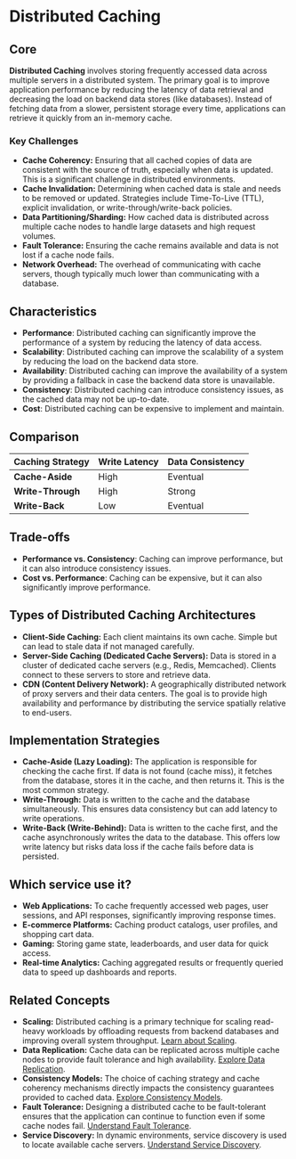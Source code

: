 # Distributed Caching

## Core

**Distributed Caching** involves storing frequently accessed data across multiple servers in a distributed system. The primary goal is to improve application performance by reducing the latency of data retrieval and decreasing the load on backend data stores (like databases). Instead of fetching data from a slower, persistent storage every time, applications can retrieve it quickly from an in-memory cache.

### Key Challenges

-   **Cache Coherency:** Ensuring that all cached copies of data are consistent with the source of truth, especially when data is updated. This is a significant challenge in distributed environments.
-   **Cache Invalidation:** Determining when cached data is stale and needs to be removed or updated. Strategies include Time-To-Live (TTL), explicit invalidation, or write-through/write-back policies.
-   **Data Partitioning/Sharding:** How cached data is distributed across multiple cache nodes to handle large datasets and high request volumes.
-   **Fault Tolerance:** Ensuring the cache remains available and data is not lost if a cache node fails.
-   **Network Overhead:** The overhead of communicating with cache servers, though typically much lower than communicating with a database.

## Characteristics

- **Performance**: Distributed caching can significantly improve the performance of a system by reducing the latency of data access.
- **Scalability**: Distributed caching can improve the scalability of a system by reducing the load on the backend data store.
- **Availability**: Distributed caching can improve the availability of a system by providing a fallback in case the backend data store is unavailable.
- **Consistency**: Distributed caching can introduce consistency issues, as the cached data may not be up-to-date.
- **Cost**: Distributed caching can be expensive to implement and maintain.

## Comparison

| Caching Strategy | Write Latency | Data Consistency |
|---|---|---|
| **Cache-Aside** | High | Eventual |
| **Write-Through** | High | Strong |
| **Write-Back** | Low | Eventual |

## Trade-offs

- **Performance vs. Consistency**: Caching can improve performance, but it can also introduce consistency issues.
- **Cost vs. Performance**: Caching can be expensive, but it can also significantly improve performance.

## Types of Distributed Caching Architectures

-   **Client-Side Caching:** Each client maintains its own cache. Simple but can lead to stale data if not managed carefully.
-   **Server-Side Caching (Dedicated Cache Servers):** Data is stored in a cluster of dedicated cache servers (e.g., Redis, Memcached). Clients connect to these servers to store and retrieve data.
-   **CDN (Content Delivery Network):** A geographically distributed network of proxy servers and their data centers. The goal is to provide high availability and performance by distributing the service spatially relative to end-users.

## Implementation Strategies

-   **Cache-Aside (Lazy Loading):** The application is responsible for checking the cache first. If data is not found (cache miss), it fetches from the database, stores it in the cache, and then returns it. This is the most common strategy.
-   **Write-Through:** Data is written to the cache and the database simultaneously. This ensures data consistency but can add latency to write operations.
-   **Write-Back (Write-Behind):** Data is written to the cache first, and the cache asynchronously writes the data to the database. This offers low write latency but risks data loss if the cache fails before data is persisted.

## Which service use it?

-   **Web Applications:** To cache frequently accessed web pages, user sessions, and API responses, significantly improving response times.
-   **E-commerce Platforms:** Caching product catalogs, user profiles, and shopping cart data.
-   **Gaming:** Storing game state, leaderboards, and user data for quick access.
-   **Real-time Analytics:** Caching aggregated results or frequently queried data to speed up dashboards and reports.

## Related Concepts

-   **Scaling:** Distributed caching is a primary technique for scaling read-heavy workloads by offloading requests from backend databases and improving overall system throughput. [Learn about Scaling](../README.md).
-   **Data Replication:** Cache data can be replicated across multiple cache nodes to provide fault tolerance and high availability. [Explore Data Replication](../../data-replication/README.md).
-   **Consistency Models:** The choice of caching strategy and cache coherency mechanisms directly impacts the consistency guarantees provided to cached data. [Explore Consistency Models](../../consistency-models/README.md).
-   **Fault Tolerance:** Designing a distributed cache to be fault-tolerant ensures that the application can continue to function even if some cache nodes fail. [Understand Fault Tolerance](../../fault-tolerance/README.md).
-   **Service Discovery:** In dynamic environments, service discovery is used to locate available cache servers. [Understand Service Discovery](../../service-discovery/README.md).

